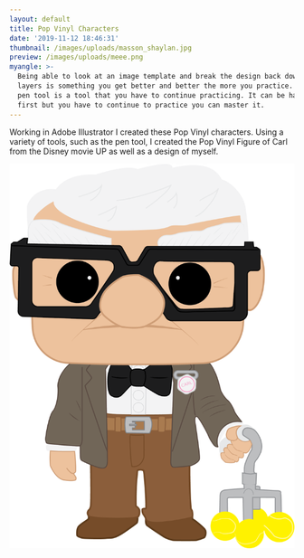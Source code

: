 ```yaml
---
layout: default
title: Pop Vinyl Characters
date: '2019-11-12 18:46:31'
thumbnail: /images/uploads/masson_shaylan.jpg
preview: /images/uploads/meee.png
myangle: >-
  Being able to look at an image template and break the design back down into
  layers is something you get better and better the more you practice. Adobe's
  pen tool is a tool that you have to continue practicing. It can be hard at
  first but you have to continue to practice you can master it.
---
```

Working in Adobe Illustrator I created these Pop Vinyl characters. Using a variety of tools, such as the pen tool, I created the Pop Vinyl Figure of Carl from the Disney movie UP as well as a design of myself.

![Carl from UP](/images/uploads/carl-up.png "Carl from UP")
